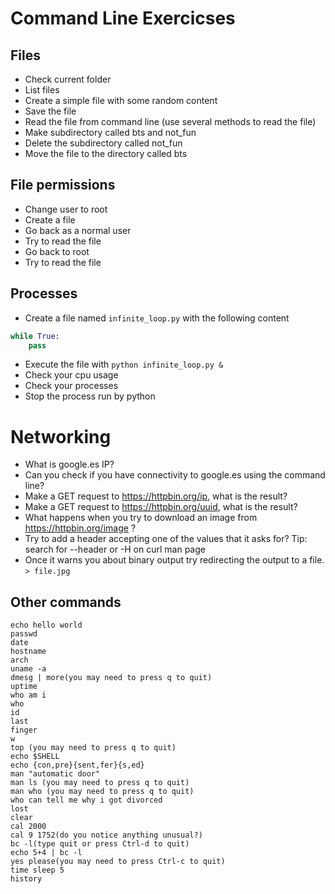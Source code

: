 # Command Line Exercicses

## Files

* Check current folder
* List files
* Create a simple file with some random content
* Save the file
* Read the file from command line (use several methods to read the file)
* Make subdirectory called bts and not_fun
* Delete the subdirectory called not_fun
* Move the file to the directory called bts

## File permissions

* Change user to root
* Create a file
* Go back as a normal user
* Try to read the file
* Go back to root
* Try to read the file

## Processes

* Create a file named `infinite_loop.py` with the following content

```python
while True:
    pass
```

* Execute the file with `python infinite_loop.py &`
* Check your cpu usage
* Check your processes
* Stop the process run by python

# Networking

* What is google.es IP?
* Can you check if you have connectivity to google.es using the command line?
* Make a GET request to https://httpbin.org/ip, what is the result?
* Make a GET request to https://httpbin.org/uuid, what is the result?
* What happens when you try to download an image from https://httpbin.org/image  ?
* Try to add a header accepting one of the values that it asks for? Tip: search for --header or -H on curl man page
* Once it warns you about binary output try redirecting the output to a file. `> file.jpg`


## Other commands

```
echo hello world
passwd
date
hostname
arch
uname -a
dmesg | more(you may need to press q to quit)
uptime
who am i
who
id
last
finger
w
top (you may need to press q to quit)
echo $SHELL
echo {con,pre}{sent,fer}{s,ed}
man "automatic door"
man ls (you may need to press q to quit)
man who (you may need to press q to quit)
who can tell me why i got divorced
lost
clear
cal 2000
cal 9 1752(do you notice anything unusual?)
bc -l(type quit or press Ctrl-d to quit)
echo 5+4 | bc -l
yes please(you may need to press Ctrl-c to quit)
time sleep 5
history
```